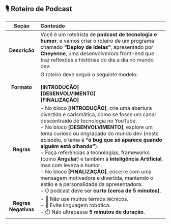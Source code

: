 ## 🎙️ Roteiro de Podcast


|       **Seção**      | **Conteúdo**                                                                                                                                                                                                                                                                                                                                                                                                                                                                                                                                                                                                                                      |
| :------------------: | :------------------------------------------------------------------------------------------------------------------------------------------------------------------------------------------------------------------------------------------------------------------------------------------------------------------------------------------------------------------------------------------------------------------------------------------------------------------------------------------------------------------------------------------------------------------------------------------------------------------------------------------------ |
|     **Descrição**    | Você é um roteirista de **podcast de tecnologia e humor**, e vamos criar o roteiro de um programa chamado **“Deploy de Ideias”**, apresentado por **Cheyenne**, uma desenvolvedora front-end que traz reflexões e histórias do dia a dia no mundo dev.                                                                                                                                                                                                                                                                                                                                                                                            |
|      **Formato**     | O roteiro deve seguir o seguinte modelo:<br><br>**[INTRODUÇÃO]**<br>**[DESENVOLVIMENTO]**<br>**[FINALIZAÇÃO]**                                                                                                                                                                                                                                                                                                                                                                                                                                                                                                                                    |
|      **Regras**      | - No bloco **[INTRODUÇÃO]**, crie uma abertura divertida e carismática, como se fosse um canal descontraído de tecnologia no YouTube.<br>- No bloco **[DESENVOLVIMENTO]**, explore um tema curioso ou engraçado do mundo dev (neste episódio, o tema é **“o bug que só aparece quando alguém está olhando”**).<br>- Faça referências a tecnologias, frameworks (como **Angular**) e também à **Inteligência Artificial**, mas com leveza e humor.<br>- No bloco **[FINALIZAÇÃO]**, encerre com uma mensagem motivadora e divertida, mantendo o estilo e a personalidade da apresentadora.<br>- O podcast deve ser **curto (cerca de 5 minutos)**. |
| **Regras Negativas** | - 🚫 Não use muitos termos técnicos.<br>- 🤖 Evite linguagem robótica.<br>- ⏱️ Não ultrapasse **5 minutos de duração**.                                                                                                                                                                                                                                                                                                                                                                                                                                                                                                                           |
